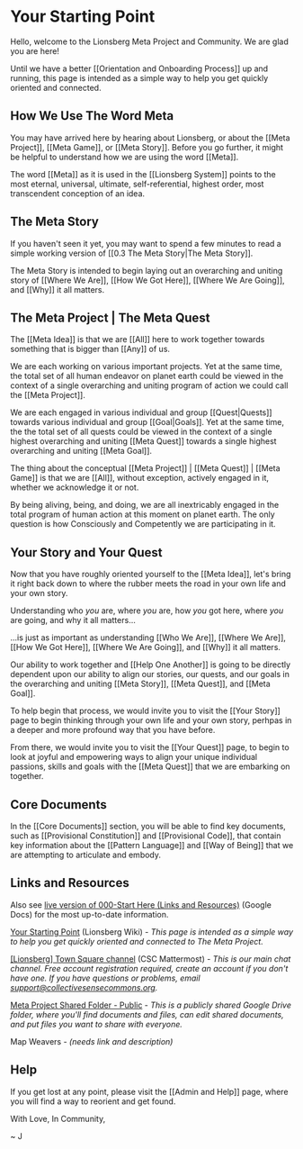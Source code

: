 # Your Starting Point
Hello, welcome to the Lionsberg Meta Project and Community. We are glad you are here! 

Until we have a better [[Orientation and Onboarding Process]] up and running, this page is intended as a simple way to help you get quickly oriented and connected. 

## How We Use The Word Meta
You may have arrived here by hearing about Lionsberg, or about the [[Meta Project]], [[Meta Game]], or [[Meta Story]]. Before you go further, it might be helpful to understand how we are using the word [[Meta]]. 

The word [[Meta]] as it is used in the [[Lionsberg System]] points to the most eternal, universal, ultimate, self-referential, highest order, most transcendent conception of an idea. 

## The Meta Story
If you haven't seen it yet, you may want to spend a few minutes to read a simple working version of [[0.3 The Meta Story|The Meta Story]].  

The Meta Story is intended to begin laying out an overarching and uniting story of [[Where We Are]], [[How We Got Here]], [[Where We Are Going]], and [[Why]] it all matters. 

## The Meta Project | The Meta Quest
The [[Meta Idea]] is that we are [[All]] here to work together towards something that is bigger than [[Any]] of us. 

We are each working on various important projects. Yet at the same time, the total set of all human endeavor on planet earth could be viewed in the context of a single overarching and uniting program of action we could call the [[Meta Project]]. 

We are each engaged in various individual and group [[Quest|Quests]] towards various individual and group [[Goal|Goals]]. Yet at the same time, the the total set of all quests could be viewed in the context of a single highest overarching and uniting [[Meta Quest]] towards a single highest overarching and uniting [[Meta Goal]]. 

The thing about the conceptual [[Meta Project]] | [[Meta Quest]] | [[Meta Game]] is that we are [[All]], without exception, actively engaged in it, whether we acknowledge it or not. 

By being aliving, being, and doing, we are all inextricably engaged in the total program of human action at this moment on planet earth. The only question is how Consciously and Competently we are participating in it. 

## Your Story and Your Quest
Now that you have roughly oriented yourself to the [[Meta Idea]], let's bring it right back down to where the rubber meets the road in your own life and your own story. 

Understanding who *you* are, where *you* are, how *you* got here, where *you* are going, and why it all matters... 

...is just as important as understanding [[Who We Are]], [[Where We Are]], [[How We Got Here]], [[Where We Are Going]], and [[Why]] it all matters. 

Our ability to work together and [[Help One Another]] is going to be directly dependent upon our ability to align our stories, our quests, and our goals in the overarching and uniting [[Meta Story]], [[Meta Quest]], and [[Meta Goal]]. 

To help begin that process, we would invite you to visit the [[Your Story]] page to begin thinking through your own life and your own story, perhpas in a deeper and more profound way that you have before. 

From there, we would invite you to visit the [[Your Quest]] page, to begin to look at joyful and empowering ways to align your unique individual passions, skills and goals with the [[Meta Quest]] that we are embarking on together. 

## Core Documents
In the [[Core Documents]] section, you will be able to find key documents, such as [[Provisional Constitution]] and [[Provisional Code]], that contain key information about the [[Pattern Language]] and [[Way of Being]] that we are attempting to articulate and embody. 

## Links and Resources

Also see [live version of 000-Start Here (Links and Resources)](https://docs.google.com/document/d/1UBjUBBxMkEhI5rg9VzFgdrOT6-xm_0yE6Lk2h8jFAEc/edit?usp=sharing) (Google Docs) for the most up-to-date information.

[Your Starting Point](https://lionsberg.wiki/your_story_and_quest/your_starting_point) (Lionsberg Wiki) - *This page is intended as a simple way to help you get quickly oriented and connected to The Meta Project.*

[\[Lionsberg\] Town Square channel](https://chat.collectivesensecommons.org/agora/channels/lionsberg-town-square) (CSC Mattermost) - *This is our main chat channel. Free account registration required, create an account if you don't have one. If you have questions or problems, email [support@collectivesensecommons.org](mailto:support@collectivesensecommons.org).*

[Meta Project Shared Folder - Public](https://drive.google.com/drive/folders/1Tx8FAe678MQvEifNdlhVn8mQ9jz8fuzf?usp=sharing) - *This is a publicly shared Google Drive folder, where you'll find documents and files, can edit shared documents, and put files you want to share with everyone.*

Map Weavers - *(needs link and description)*

## Help 
If you get lost at any point, please visit the [[Admin and Help]] page, where you will find a way to reorient and get found. 

With Love, In Community, 

~ J 